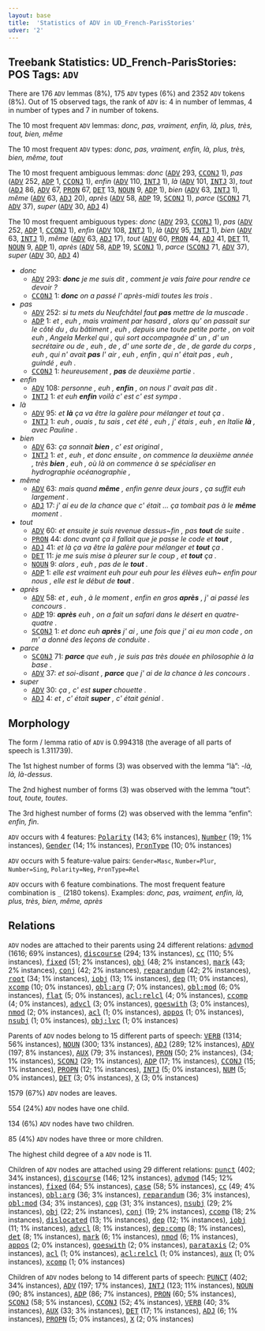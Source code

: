 ```yaml
---
layout: base
title:  'Statistics of ADV in UD_French-ParisStories'
udver: '2'
---
```


## Treebank Statistics: UD_French-ParisStories: POS Tags: `ADV`

There are 176 `ADV` lemmas (8%), 175 `ADV` types (6%) and 2352 `ADV` tokens (8%).
Out of 15 observed tags, the rank of `ADV` is: 4 in number of lemmas, 4 in number of types and 7 in number of tokens.

The 10 most frequent `ADV` lemmas: <em>donc, pas, vraiment, enfin, là, plus, très, tout, bien, même</em>

The 10 most frequent `ADV` types:  <em>donc, pas, vraiment, enfin, là, plus, très, bien, même, tout</em>

The 10 most frequent ambiguous lemmas: <em>donc</em> (<tt><a href="fr_parisstories-pos-ADV.html">ADV</a></tt> 293, <tt><a href="fr_parisstories-pos-CCONJ.html">CCONJ</a></tt> 1), <em>pas</em> (<tt><a href="fr_parisstories-pos-ADV.html">ADV</a></tt> 252, <tt><a href="fr_parisstories-pos-ADP.html">ADP</a></tt> 1, <tt><a href="fr_parisstories-pos-CCONJ.html">CCONJ</a></tt> 1), <em>enfin</em> (<tt><a href="fr_parisstories-pos-ADV.html">ADV</a></tt> 110, <tt><a href="fr_parisstories-pos-INTJ.html">INTJ</a></tt> 1), <em>là</em> (<tt><a href="fr_parisstories-pos-ADV.html">ADV</a></tt> 101, <tt><a href="fr_parisstories-pos-INTJ.html">INTJ</a></tt> 3), <em>tout</em> (<tt><a href="fr_parisstories-pos-ADJ.html">ADJ</a></tt> 86, <tt><a href="fr_parisstories-pos-ADV.html">ADV</a></tt> 67, <tt><a href="fr_parisstories-pos-PRON.html">PRON</a></tt> 67, <tt><a href="fr_parisstories-pos-DET.html">DET</a></tt> 13, <tt><a href="fr_parisstories-pos-NOUN.html">NOUN</a></tt> 9, <tt><a href="fr_parisstories-pos-ADP.html">ADP</a></tt> 1), <em>bien</em> (<tt><a href="fr_parisstories-pos-ADV.html">ADV</a></tt> 63, <tt><a href="fr_parisstories-pos-INTJ.html">INTJ</a></tt> 1), <em>même</em> (<tt><a href="fr_parisstories-pos-ADV.html">ADV</a></tt> 63, <tt><a href="fr_parisstories-pos-ADJ.html">ADJ</a></tt> 20), <em>après</em> (<tt><a href="fr_parisstories-pos-ADV.html">ADV</a></tt> 58, <tt><a href="fr_parisstories-pos-ADP.html">ADP</a></tt> 19, <tt><a href="fr_parisstories-pos-SCONJ.html">SCONJ</a></tt> 1), <em>parce</em> (<tt><a href="fr_parisstories-pos-SCONJ.html">SCONJ</a></tt> 71, <tt><a href="fr_parisstories-pos-ADV.html">ADV</a></tt> 37), <em>super</em> (<tt><a href="fr_parisstories-pos-ADV.html">ADV</a></tt> 30, <tt><a href="fr_parisstories-pos-ADJ.html">ADJ</a></tt> 4)

The 10 most frequent ambiguous types:  <em>donc</em> (<tt><a href="fr_parisstories-pos-ADV.html">ADV</a></tt> 293, <tt><a href="fr_parisstories-pos-CCONJ.html">CCONJ</a></tt> 1), <em>pas</em> (<tt><a href="fr_parisstories-pos-ADV.html">ADV</a></tt> 252, <tt><a href="fr_parisstories-pos-ADP.html">ADP</a></tt> 1, <tt><a href="fr_parisstories-pos-CCONJ.html">CCONJ</a></tt> 1), <em>enfin</em> (<tt><a href="fr_parisstories-pos-ADV.html">ADV</a></tt> 108, <tt><a href="fr_parisstories-pos-INTJ.html">INTJ</a></tt> 1), <em>là</em> (<tt><a href="fr_parisstories-pos-ADV.html">ADV</a></tt> 95, <tt><a href="fr_parisstories-pos-INTJ.html">INTJ</a></tt> 1), <em>bien</em> (<tt><a href="fr_parisstories-pos-ADV.html">ADV</a></tt> 63, <tt><a href="fr_parisstories-pos-INTJ.html">INTJ</a></tt> 1), <em>même</em> (<tt><a href="fr_parisstories-pos-ADV.html">ADV</a></tt> 63, <tt><a href="fr_parisstories-pos-ADJ.html">ADJ</a></tt> 17), <em>tout</em> (<tt><a href="fr_parisstories-pos-ADV.html">ADV</a></tt> 60, <tt><a href="fr_parisstories-pos-PRON.html">PRON</a></tt> 44, <tt><a href="fr_parisstories-pos-ADJ.html">ADJ</a></tt> 41, <tt><a href="fr_parisstories-pos-DET.html">DET</a></tt> 11, <tt><a href="fr_parisstories-pos-NOUN.html">NOUN</a></tt> 9, <tt><a href="fr_parisstories-pos-ADP.html">ADP</a></tt> 1), <em>après</em> (<tt><a href="fr_parisstories-pos-ADV.html">ADV</a></tt> 58, <tt><a href="fr_parisstories-pos-ADP.html">ADP</a></tt> 19, <tt><a href="fr_parisstories-pos-SCONJ.html">SCONJ</a></tt> 1), <em>parce</em> (<tt><a href="fr_parisstories-pos-SCONJ.html">SCONJ</a></tt> 71, <tt><a href="fr_parisstories-pos-ADV.html">ADV</a></tt> 37), <em>super</em> (<tt><a href="fr_parisstories-pos-ADV.html">ADV</a></tt> 30, <tt><a href="fr_parisstories-pos-ADJ.html">ADJ</a></tt> 4)


* <em>donc</em>
  * <tt><a href="fr_parisstories-pos-ADV.html">ADV</a></tt> 293: <em><b>donc</b> je me suis dit , comment je vais faire pour rendre ce devoir ?</em>
  * <tt><a href="fr_parisstories-pos-CCONJ.html">CCONJ</a></tt> 1: <em><b>donc</b> on a passé l' après-midi toutes les trois .</em>
* <em>pas</em>
  * <tt><a href="fr_parisstories-pos-ADV.html">ADV</a></tt> 252: <em>si tu mets du Neufchâtel faut <b>pas</b> mettre de la muscade .</em>
  * <tt><a href="fr_parisstories-pos-ADP.html">ADP</a></tt> 1: <em>et , euh , mais vraiment par hasard , alors qu' on passait sur le côté du , du bâtiment , euh , depuis une toute petite porte , on voit euh , Angela Merkel qui , qui sort accompagnée d' un , d' un secrétaire ou de , euh , de , d' une sorte de , de , de garde du corps , euh , qui n' avait <b>pas</b> l' air , euh , enfin , qui n' était pas , euh , guindé , euh .</em>
  * <tt><a href="fr_parisstories-pos-CCONJ.html">CCONJ</a></tt> 1: <em>heureusement , <b>pas</b> de deuxième partie .</em>
* <em>enfin</em>
  * <tt><a href="fr_parisstories-pos-ADV.html">ADV</a></tt> 108: <em>personne , euh , <b>enfin</b> , on nous l' avait pas dit .</em>
  * <tt><a href="fr_parisstories-pos-INTJ.html">INTJ</a></tt> 1: <em>et euh <b>enfin</b> voilà c' est c' est sympa .</em>
* <em>là</em>
  * <tt><a href="fr_parisstories-pos-ADV.html">ADV</a></tt> 95: <em>et <b>là</b> ça va être la galère pour mélanger et tout ça .</em>
  * <tt><a href="fr_parisstories-pos-INTJ.html">INTJ</a></tt> 1: <em>euh , ouais , tu sais , cet été , euh , j' étais , euh , en Italie <b>là</b> , avec Pauline .</em>
* <em>bien</em>
  * <tt><a href="fr_parisstories-pos-ADV.html">ADV</a></tt> 63: <em>ça sonnait <b>bien</b> , c' est original ,</em>
  * <tt><a href="fr_parisstories-pos-INTJ.html">INTJ</a></tt> 1: <em>et , euh , et donc ensuite , on commence la deuxième année , très <b>bien</b> , euh , où là on commence à se spécialiser en hydrographie océanographie ,</em>
* <em>même</em>
  * <tt><a href="fr_parisstories-pos-ADV.html">ADV</a></tt> 63: <em>mais quand <b>même</b> , enfin genre deux jours , ça suffit euh largement .</em>
  * <tt><a href="fr_parisstories-pos-ADJ.html">ADJ</a></tt> 17: <em>j' ai eu de la chance que c' était ... ça tombait pas à le <b>même</b> moment .</em>
* <em>tout</em>
  * <tt><a href="fr_parisstories-pos-ADV.html">ADV</a></tt> 60: <em>et ensuite je suis revenue dessus~fin , pas <b>tout</b> de suite .</em>
  * <tt><a href="fr_parisstories-pos-PRON.html">PRON</a></tt> 44: <em>donc avant ça il fallait que je passe le code et <b>tout</b> ,</em>
  * <tt><a href="fr_parisstories-pos-ADJ.html">ADJ</a></tt> 41: <em>et là ça va être la galère pour mélanger et <b>tout</b> ça .</em>
  * <tt><a href="fr_parisstories-pos-DET.html">DET</a></tt> 11: <em>je me suis mise à pleurer sur le coup , et <b>tout</b> ça .</em>
  * <tt><a href="fr_parisstories-pos-NOUN.html">NOUN</a></tt> 9: <em>alors , euh , pas de le <b>tout</b> .</em>
  * <tt><a href="fr_parisstories-pos-ADP.html">ADP</a></tt> 1: <em>elle est vraiment euh pour euh pour les élèves euh~ enfin pour nous , elle est le début de <b>tout</b> .</em>
* <em>après</em>
  * <tt><a href="fr_parisstories-pos-ADV.html">ADV</a></tt> 58: <em>et , euh , à le moment , enfin en gros <b>après</b> , j' ai passé les concours .</em>
  * <tt><a href="fr_parisstories-pos-ADP.html">ADP</a></tt> 19: <em><b>après</b> euh , on a fait un safari dans le désert en quatre-quatre .</em>
  * <tt><a href="fr_parisstories-pos-SCONJ.html">SCONJ</a></tt> 1: <em>et donc euh <b>après</b> j' ai , une fois que j' ai eu mon code , on m' a donné des leçons de conduite .</em>
* <em>parce</em>
  * <tt><a href="fr_parisstories-pos-SCONJ.html">SCONJ</a></tt> 71: <em><b>parce</b> que euh , je suis pas très douée en philosophie à la base .</em>
  * <tt><a href="fr_parisstories-pos-ADV.html">ADV</a></tt> 37: <em>et soi-disant , <b>parce</b> que j' ai de la chance à les concours .</em>
* <em>super</em>
  * <tt><a href="fr_parisstories-pos-ADV.html">ADV</a></tt> 30: <em>ça , c' est <b>super</b> chouette .</em>
  * <tt><a href="fr_parisstories-pos-ADJ.html">ADJ</a></tt> 4: <em>et , c' était <b>super</b> , c' était génial .</em>

## Morphology

The form / lemma ratio of `ADV` is 0.994318 (the average of all parts of speech is 1.311739).

The 1st highest number of forms (3) was observed with the lemma “là”: <em>-là, là, là-dessus</em>.

The 2nd highest number of forms (3) was observed with the lemma “tout”: <em>tout, toute, toutes</em>.

The 3rd highest number of forms (2) was observed with the lemma “enfin”: <em>enfin, fin</em>.

`ADV` occurs with 4 features: <tt><a href="fr_parisstories-feat-Polarity.html">Polarity</a></tt> (143; 6% instances), <tt><a href="fr_parisstories-feat-Number.html">Number</a></tt> (19; 1% instances), <tt><a href="fr_parisstories-feat-Gender.html">Gender</a></tt> (14; 1% instances), <tt><a href="fr_parisstories-feat-PronType.html">PronType</a></tt> (10; 0% instances)

`ADV` occurs with 5 feature-value pairs: `Gender=Masc`, `Number=Plur`, `Number=Sing`, `Polarity=Neg`, `PronType=Rel`

`ADV` occurs with 6 feature combinations.
The most frequent feature combination is `_` (2180 tokens).
Examples: <em>donc, pas, vraiment, enfin, là, plus, très, bien, même, après</em>


## Relations

`ADV` nodes are attached to their parents using 24 different relations: <tt><a href="fr_parisstories-dep-advmod.html">advmod</a></tt> (1616; 69% instances), <tt><a href="fr_parisstories-dep-discourse.html">discourse</a></tt> (294; 13% instances), <tt><a href="fr_parisstories-dep-cc.html">cc</a></tt> (110; 5% instances), <tt><a href="fr_parisstories-dep-fixed.html">fixed</a></tt> (51; 2% instances), <tt><a href="fr_parisstories-dep-obj.html">obj</a></tt> (48; 2% instances), <tt><a href="fr_parisstories-dep-mark.html">mark</a></tt> (43; 2% instances), <tt><a href="fr_parisstories-dep-conj.html">conj</a></tt> (42; 2% instances), <tt><a href="fr_parisstories-dep-reparandum.html">reparandum</a></tt> (42; 2% instances), <tt><a href="fr_parisstories-dep-root.html">root</a></tt> (34; 1% instances), <tt><a href="fr_parisstories-dep-iobj.html">iobj</a></tt> (13; 1% instances), <tt><a href="fr_parisstories-dep-dep.html">dep</a></tt> (11; 0% instances), <tt><a href="fr_parisstories-dep-xcomp.html">xcomp</a></tt> (10; 0% instances), <tt><a href="fr_parisstories-dep-obl-arg.html">obl:arg</a></tt> (7; 0% instances), <tt><a href="fr_parisstories-dep-obl-mod.html">obl:mod</a></tt> (6; 0% instances), <tt><a href="fr_parisstories-dep-flat.html">flat</a></tt> (5; 0% instances), <tt><a href="fr_parisstories-dep-acl-relcl.html">acl:relcl</a></tt> (4; 0% instances), <tt><a href="fr_parisstories-dep-ccomp.html">ccomp</a></tt> (4; 0% instances), <tt><a href="fr_parisstories-dep-advcl.html">advcl</a></tt> (3; 0% instances), <tt><a href="fr_parisstories-dep-goeswith.html">goeswith</a></tt> (3; 0% instances), <tt><a href="fr_parisstories-dep-nmod.html">nmod</a></tt> (2; 0% instances), <tt><a href="fr_parisstories-dep-acl.html">acl</a></tt> (1; 0% instances), <tt><a href="fr_parisstories-dep-appos.html">appos</a></tt> (1; 0% instances), <tt><a href="fr_parisstories-dep-nsubj.html">nsubj</a></tt> (1; 0% instances), <tt><a href="fr_parisstories-dep-obj-lvc.html">obj:lvc</a></tt> (1; 0% instances)

Parents of `ADV` nodes belong to 15 different parts of speech: <tt><a href="fr_parisstories-pos-VERB.html">VERB</a></tt> (1314; 56% instances), <tt><a href="fr_parisstories-pos-NOUN.html">NOUN</a></tt> (300; 13% instances), <tt><a href="fr_parisstories-pos-ADJ.html">ADJ</a></tt> (289; 12% instances), <tt><a href="fr_parisstories-pos-ADV.html">ADV</a></tt> (197; 8% instances), <tt><a href="fr_parisstories-pos-AUX.html">AUX</a></tt> (79; 3% instances), <tt><a href="fr_parisstories-pos-PRON.html">PRON</a></tt> (50; 2% instances),  (34; 1% instances), <tt><a href="fr_parisstories-pos-SCONJ.html">SCONJ</a></tt> (29; 1% instances), <tt><a href="fr_parisstories-pos-ADP.html">ADP</a></tt> (17; 1% instances), <tt><a href="fr_parisstories-pos-CCONJ.html">CCONJ</a></tt> (15; 1% instances), <tt><a href="fr_parisstories-pos-PROPN.html">PROPN</a></tt> (12; 1% instances), <tt><a href="fr_parisstories-pos-INTJ.html">INTJ</a></tt> (5; 0% instances), <tt><a href="fr_parisstories-pos-NUM.html">NUM</a></tt> (5; 0% instances), <tt><a href="fr_parisstories-pos-DET.html">DET</a></tt> (3; 0% instances), <tt><a href="fr_parisstories-pos-X.html">X</a></tt> (3; 0% instances)

1579 (67%) `ADV` nodes are leaves.

554 (24%) `ADV` nodes have one child.

134 (6%) `ADV` nodes have two children.

85 (4%) `ADV` nodes have three or more children.

The highest child degree of a `ADV` node is 11.

Children of `ADV` nodes are attached using 29 different relations: <tt><a href="fr_parisstories-dep-punct.html">punct</a></tt> (402; 34% instances), <tt><a href="fr_parisstories-dep-discourse.html">discourse</a></tt> (146; 12% instances), <tt><a href="fr_parisstories-dep-advmod.html">advmod</a></tt> (145; 12% instances), <tt><a href="fr_parisstories-dep-fixed.html">fixed</a></tt> (64; 5% instances), <tt><a href="fr_parisstories-dep-case.html">case</a></tt> (58; 5% instances), <tt><a href="fr_parisstories-dep-cc.html">cc</a></tt> (49; 4% instances), <tt><a href="fr_parisstories-dep-obl-arg.html">obl:arg</a></tt> (36; 3% instances), <tt><a href="fr_parisstories-dep-reparandum.html">reparandum</a></tt> (36; 3% instances), <tt><a href="fr_parisstories-dep-obl-mod.html">obl:mod</a></tt> (34; 3% instances), <tt><a href="fr_parisstories-dep-cop.html">cop</a></tt> (31; 3% instances), <tt><a href="fr_parisstories-dep-nsubj.html">nsubj</a></tt> (29; 2% instances), <tt><a href="fr_parisstories-dep-obj.html">obj</a></tt> (22; 2% instances), <tt><a href="fr_parisstories-dep-conj.html">conj</a></tt> (19; 2% instances), <tt><a href="fr_parisstories-dep-ccomp.html">ccomp</a></tt> (18; 2% instances), <tt><a href="fr_parisstories-dep-dislocated.html">dislocated</a></tt> (13; 1% instances), <tt><a href="fr_parisstories-dep-dep.html">dep</a></tt> (12; 1% instances), <tt><a href="fr_parisstories-dep-iobj.html">iobj</a></tt> (11; 1% instances), <tt><a href="fr_parisstories-dep-advcl.html">advcl</a></tt> (8; 1% instances), <tt><a href="fr_parisstories-dep-dep-comp.html">dep:comp</a></tt> (8; 1% instances), <tt><a href="fr_parisstories-dep-det.html">det</a></tt> (8; 1% instances), <tt><a href="fr_parisstories-dep-mark.html">mark</a></tt> (6; 1% instances), <tt><a href="fr_parisstories-dep-nmod.html">nmod</a></tt> (6; 1% instances), <tt><a href="fr_parisstories-dep-appos.html">appos</a></tt> (2; 0% instances), <tt><a href="fr_parisstories-dep-goeswith.html">goeswith</a></tt> (2; 0% instances), <tt><a href="fr_parisstories-dep-parataxis.html">parataxis</a></tt> (2; 0% instances), <tt><a href="fr_parisstories-dep-acl.html">acl</a></tt> (1; 0% instances), <tt><a href="fr_parisstories-dep-acl-relcl.html">acl:relcl</a></tt> (1; 0% instances), <tt><a href="fr_parisstories-dep-aux.html">aux</a></tt> (1; 0% instances), <tt><a href="fr_parisstories-dep-xcomp.html">xcomp</a></tt> (1; 0% instances)

Children of `ADV` nodes belong to 14 different parts of speech: <tt><a href="fr_parisstories-pos-PUNCT.html">PUNCT</a></tt> (402; 34% instances), <tt><a href="fr_parisstories-pos-ADV.html">ADV</a></tt> (197; 17% instances), <tt><a href="fr_parisstories-pos-INTJ.html">INTJ</a></tt> (123; 11% instances), <tt><a href="fr_parisstories-pos-NOUN.html">NOUN</a></tt> (90; 8% instances), <tt><a href="fr_parisstories-pos-ADP.html">ADP</a></tt> (86; 7% instances), <tt><a href="fr_parisstories-pos-PRON.html">PRON</a></tt> (60; 5% instances), <tt><a href="fr_parisstories-pos-SCONJ.html">SCONJ</a></tt> (58; 5% instances), <tt><a href="fr_parisstories-pos-CCONJ.html">CCONJ</a></tt> (52; 4% instances), <tt><a href="fr_parisstories-pos-VERB.html">VERB</a></tt> (40; 3% instances), <tt><a href="fr_parisstories-pos-AUX.html">AUX</a></tt> (33; 3% instances), <tt><a href="fr_parisstories-pos-DET.html">DET</a></tt> (17; 1% instances), <tt><a href="fr_parisstories-pos-ADJ.html">ADJ</a></tt> (6; 1% instances), <tt><a href="fr_parisstories-pos-PROPN.html">PROPN</a></tt> (5; 0% instances), <tt><a href="fr_parisstories-pos-X.html">X</a></tt> (2; 0% instances)

